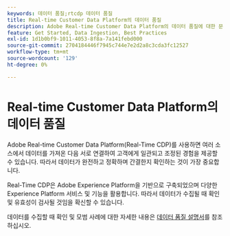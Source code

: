 ```yaml
---
keywords: 데이터 품질;rtcdp 데이터 품질
title: Real-time Customer Data Platform의 데이터 품질
description: Adobe Real-time Customer Data Platform의 데이터 품질에 대한 문서
feature: Get Started, Data Ingestion, Best Practices
exl-id: 1d1b0bf9-1011-4053-8f8a-7a141febd000
source-git-commit: 2704184446f7945c744e7e2d2a8c3cda3fc12527
workflow-type: tm+mt
source-wordcount: '129'
ht-degree: 0%

---
```


# Real-time Customer Data Platform의 데이터 품질

Adobe Real-time Customer Data Platform(Real-Time CDP)를 사용하면 여러 소스에서 데이터를 가져온 다음 서로 연결하여 고객에게 일관되고 조정된 경험을 제공할 수 있습니다. 따라서 데이터가 완전하고 정확하며 간결한지 확인하는 것이 가장 중요합니다.

Real-Time CDP은 Adobe Experience Platform을 기반으로 구축되었으며 다양한 Experience Platform 서비스 및 기능을 활용합니다. 따라서 데이터가 수집될 때 확인 및 유효성이 검사될 것임을 확신할 수 있습니다.

데이터를 수집할 때 확인 및 모범 사례에 대한 자세한 내용은 [데이터 품질 설명서](../../ingestion/quality/overview.md)를 참조하십시오.

